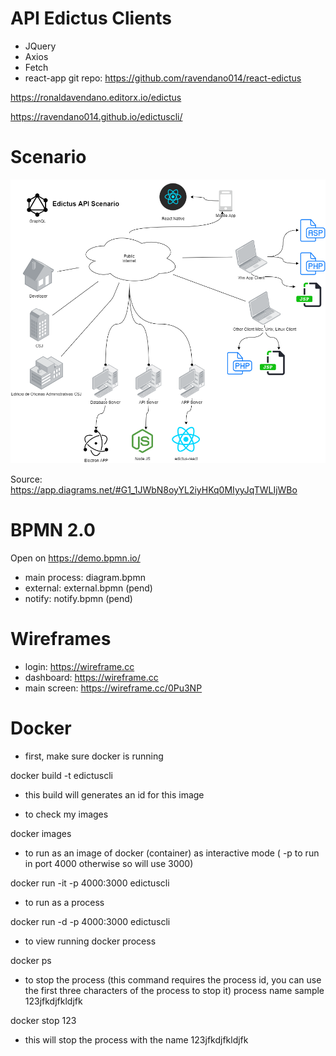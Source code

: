 # API Edictus Clients

* JQuery
* Axios
* Fetch 
* react-app git repo: https://github.com/ravendano014/react-edictus 

https://ronaldavendano.editorx.io/edictus

https://ravendano014.github.io/edictuscli/

# Scenario
![Edictus API](./Edictus_API.png)

Source: 
https://app.diagrams.net/#G1_1JWbN8oyYL2iyHKq0MIyyJqTWLIjWBo

# BPMN 2.0
Open on https://demo.bpmn.io/
* main process: diagram.bpmn
* external: external.bpmn (pend)
* notify: notify.bpmn (pend)

# Wireframes
* login: https://wireframe.cc
* dashboard: https://wireframe.cc
* main screen: https://wireframe.cc/0Pu3NP

# Docker
- first, make sure docker is running

docker build -t edictuscli

- this build will generates an id for this image 

- to check my images

docker images

- to run as an image of docker (container) as interactive mode
( -p to run in port 4000 otherwise so will use 3000)

docker run -it -p 4000:3000 edictuscli

- to run as a process

docker run -d -p 4000:3000 edictuscli

- to view running docker process

docker ps

- to stop the process
(this command requires the process id, you can use the first three characters of the process to stop it)
process name sample 123jfkdjfkldjfk

docker stop 123

- this will stop the process with the name 123jfkdjfkldjfk

